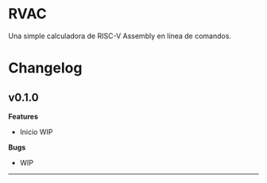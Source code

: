# RVAC
<p>Una simple calculadora de RISC-V Assembly en línea de comandos.</p>

# Changelog

<h2>v0.1.0</h2>

<b>Features</b>

- Inicio WIP

<b>Bugs</b>

- WIP

<hr>
